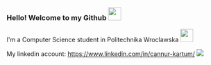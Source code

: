 ### Hello! Welcome to my Github <img src="https://raw.githubusercontent.com/MartinHeinz/MartinHeinz/master/wave.gif" width="30px">
  I'm a Computer Science student in Politechnika Wroclawska <img src="https://camo.githubusercontent.com/4c223dc528059e3bbddd4249427d4410686382ea/68747470733a2f2f6d656469612e67697068792e636f6d2f6d656469612f6659536e486c75667365636f38466839335a2f67697068792e676966" width="30px">
  
  My linkedin account: https://www.linkedin.com/in/cannur-kartum/  <img src= "https://media.giphy.com/media/cYk0Lr1kOI8vzLLRKa/giphy.gif">
<!--
**CannurKartum/CannurKartum** is a ✨ _special_ ✨ repository because its `README.md` (this file) appears on your GitHub profile.

Here are some ideas to get you started:

- 🔭 I’m currently working on ...
- 🌱 I’m currently learning ...
- 👯 I’m looking to collaborate on ...
- 🤔 I’m looking for help with ...
- 💬 Ask me about ...
- 📫 How to reach me: ...
- 😄 Pronouns: ...
- ⚡ Fun fact: ...
-->
